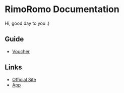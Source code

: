 # RimoRomo Documentation

Hi, good day to you :)

## Guide
* [Voucher](./guide/voucher.md)

## Links
* [Official Site](https://rimoromo.com)
* [App](https://app.rimoromo.com)

